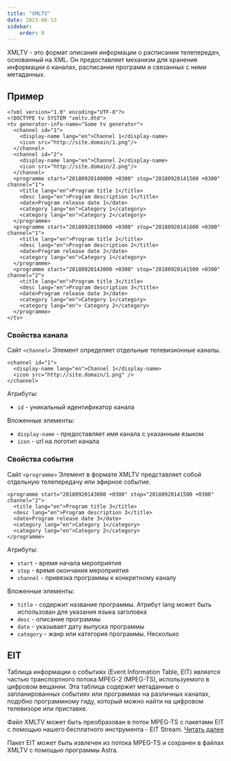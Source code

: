 ```yaml
---
title: "XMLTV"
date: 2023-06-13
sidebar:
    order: 9
---
```


XMLTV - это формат описания информации о расписании телепередач, основанный на XML. Он предоставляет механизм для хранения информации о каналах, расписании программ и связанных с ними метаданных.

## Пример[](/ru/misc/articles/xmltv#example)

```
<?xml version="1.0" encoding="UTF-8"?>
<!DOCTYPE tv SYSTEM "xmltv.dtd">
<tv generator-info-name="Some tv generator">
  <channel id="1">
    <display-name lang="en">Channel 1</display-name>
    <icon src="http://site.domain/1.png"/>
  </channel>
  <channel id="2">
    <display-name lang="en">Channel 2</display-name>
    <icon src="http://site.domain/2.png"/>
  </channel>
  <programme start="20180920140000 +0300" stop="20180920141500 +0300" channel="1">
    <title lang="en">Program title 1</title>
    <desc lang="en">Program description 1</title>
    <date>Program release date 1</date>
    <category lang="en">Category 1</category>
    <category lang="en">Category 2</category>
  </programme>
  <programme start="20180920150000 +0300" stop="20180920141600 +0300" channel="1">
    <title lang="en">Program title 2</title>
    <desc lang="en">Program description 2</title>
    <date>Program release date 2</date>
    <category lang="en">Category 1</category>
  </programme>
  <programme start="20180920143000 +0300" stop="20180920141500 +0300" channel="2">
    <title lang="en">Program title 3</title>
    <desc lang="en">Program description 3</title>
    <date>Program release date 3</date>
    <category lang="en">Category 1</category>
    <category lang="en"> Category 2</category>
  </programme>
</tv>
```

### Свойства канала

Сайт `<channel>` Элемент определяет отдельные телевизионные каналы.

```
<channel id="1">
  <display-name lang="en">Channel 1</display-name>
  <icon src="http://site.domain/1.png" />
</channel>
```

Атрибуты:

- `id` - уникальный идентификатор канала

Вложенные элементы:

- `display-name` - предоставляет имя канала с указанным языком
- `icon` - url на логотип канала

### Свойства события

Сайт `<programme>` Элемент в формате XMLTV представляет собой отдельную телепередачу или эфирное событие.

```
<programme start="20180920143000 +0300" stop="20180920141500 +0300" channel="2">
  <title lang="en">Program title 3</title>
  <desc lang="en">Program description 3</title>
  <date>Program release date 3</date>
  <category lang="en">Category 1</category>
  <category lang="en">Category 2</category>
</programme>
```

Атрибуты:

- `start` - время начала мероприятия
- `stop` - время окончания мероприятия
- `channel` - привязка программы к конкретному каналу

Вложенные элементы:

- `title` - содержит название программы. Атрибут lang может быть использован для указания языка заголовка
- `desc` - описание программы
- `date` - указывает дату выпуска программы
- `category` - жанр или категория программы. Несколько
    

## EIT[](/ru/misc/articles/xmltv#eit)

Таблица информации о событиях (Event Information Table, EIT) является частью транспортного потока MPEG-2 (MPEG-TS), используемого в цифровом вещании. Эта таблица содержит метаданные о запланированных событиях или программах на различных каналах, подобно программному гиду, который можно найти на цифровом телевизоре или приставке.

Файл XMLTV может быть преобразован в поток MPEG-TS с пакетами EIT с помощью нашего бесплатного инструмента - EIT Stream. [Читать далее](/ru/misc/tools-and-utilities/eit-stream)

Пакет EIT может быть извлечен из потока MPEG-TS и сохранен в файлах XMLTV с помощью программы Astra.
